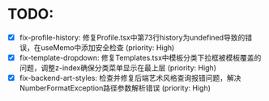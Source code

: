 # TODO:

- [x] fix-profile-history: 修复Profile.tsx中第73行history为undefined导致的错误，在useMemo中添加安全检查 (priority: High)
- [x] fix-template-dropdown: 修复Templates.tsx中模板分类下拉框被模板覆盖的问题，调整z-index确保分类菜单显示在最上层 (priority: High)
- [x] fix-backend-art-styles: 检查并修复后端艺术风格查询报错问题，解决NumberFormatException路径参数解析错误 (priority: High)

